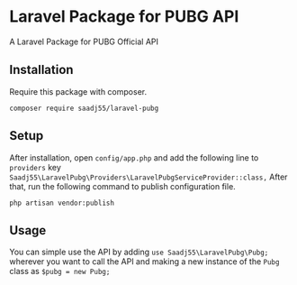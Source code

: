 # Laravel Package for PUBG API 

A Laravel Package for PUBG Official API

## Installation

Require this package with composer.

```shell
composer require saadj55/laravel-pubg
```

## Setup

After installation, open ```config/app.php``` and add the following line to ```providers``` key
 ```Saadj55\LaravelPubg\Providers\LaravelPubgServiceProvider::class,``` 
After that, run the following command to publish configuration file.
```shell
php artisan vendor:publish
```

## Usage

You can simple use the API by adding ```use Saadj55\LaravelPubg\Pubg;``` wherever you want to call the API
and making a new instance of the ```Pubg``` class as ```$pubg = new Pubg;```

